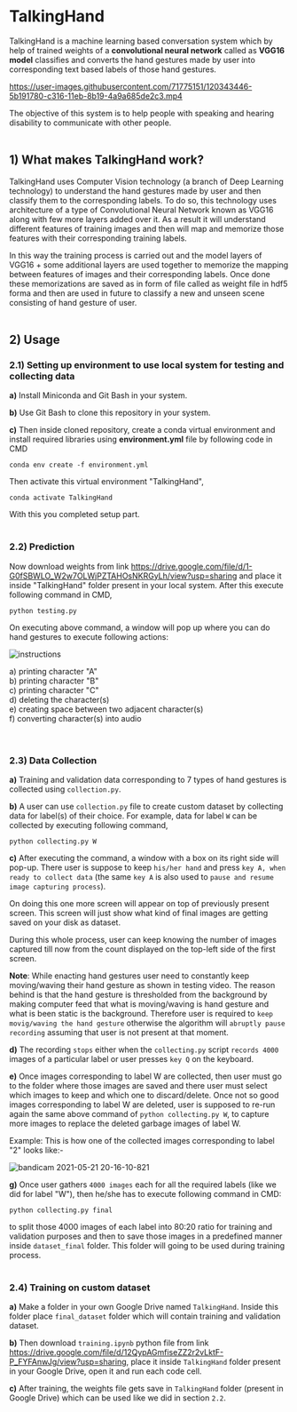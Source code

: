 # TalkingHand
TalkingHand is a machine learning based conversation system which by help of trained weights of a **convolutional neural network** called as **VGG16 model** classifies and converts the hand gestures made by user into corresponding text based labels of those hand gestures. 

https://user-images.githubusercontent.com/71775151/120343446-5b191780-c316-11eb-8b19-4a9a685de2c3.mp4

The objective of this system is to help people with speaking and hearing disability to communicate with other people.
<br>
<br>
## 1) What makes TalkingHand work?
TalkingHand uses Computer Vision technology (a branch of Deep Learning technology) to understand the hand gestures made by user and then classify them to the corresponding labels. To do so, this technology uses architecture of a type of Convolutional Neural Network known as VGG16 along with few more layers added over it. As a result it will understand different features of training images and then will map and memorize those features with their corresponding training labels.

In this way the training process is carried out and the model layers of VGG16 + some additional layers are used together to memorize the mapping between features of images and their corresponding labels. Once done these memorizations are saved as in form of file called as weight file in hdf5 forma and then are used in future to classify a new and unseen scene consisting of hand gesture of user.
<br>
<br>
## 2) Usage

### 2.1) Setting up environment to use local system for testing and collecting data
**a)** Install Miniconda and Git Bash in your system. 

**b)** Use Git Bash to clone this repository in your system.

**c)** Then inside cloned repository, create a conda virtual environment and install required libraries using **environment.yml** file by following code in CMD
```
conda env create -f environment.yml
```
Then activate this virtual environment "TalkingHand",
```
conda activate TalkingHand
```
With this you completed setup part.
<br>
<br>
### 2.2) Prediction
Now download weights from link https://drive.google.com/file/d/1-G0fSBWLO_W2w7OLWjPZTAHOsNKRGyLh/view?usp=sharing and place it inside "TalkingHand" folder present in your local system. After this execute following command in CMD,
```
python testing.py
```
On executing above command, a window will pop up where you can do hand gestures to execute following actions: <br>

![instructions](https://user-images.githubusercontent.com/71775151/147411597-b9ce18f7-ef47-48a4-8e8b-0dc10e626610.jpg)

a) printing character "A" <br>
b) printing character "B" <br>
c) printing character "C" <br>
d) deleting the character(s) <br>
e) creating space between two adjacent character(s) <br>
f) converting character(s) into audio <br>
<br>
<br>
### 2.3) Data Collection
**a)** Training and validation data corresponding to 7 types of hand gestures is collected using ```collection.py```.

**b)** A user can use ```collection.py``` file to create custom dataset by collecting data for label(s) of their choice. For example, data for label ```W``` can be collected by executing following command,
```
python collecting.py W
``` 

**c)** After executing the command, a window with a box on its right side will pop-up. There user is suppose to keep ```his/her hand``` and press ```key A, when ready to collect data``` (the same ```key A``` is also used to ```pause and resume image capturing process```). 

On doing this one more screen will appear on top of previously present screen. This screen will just show what kind of final images are getting saved on your disk as dataset. 

During this whole process, user can keep knowing the number of images captured till now from the count displayed on the top-left side of the first screen.

**Note**: While enacting hand gestures user need to constantly keep moving/waving their hand gesture as shown in testing video. The reason behind is that the hand gesture is thresholded from the background by making computer feed that what is moving/waving is hand gesture and what is been static is the background. Therefore user is required to ```keep movig/waving the hand gesture``` otherwise the algorithm will ```abruptly pause recording``` assuming that user is not present at that moment.

**d)** The recording ```stops``` either when the ```collecting.py``` script ```records 4000``` images of a particular label or user presses ```key Q``` on the keyboard. 

**e)** Once images corresponding to label W are collected, then user must go to the folder where those images are saved and there user must select which images to keep and which one to discard/delete. Once not so good images corresponding to label W are deleted, user is supposed to re-run again the same above command of ```python collecting.py W```, to capture more images to replace the deleted garbage images of label W. 

Example: This is how one of the collected images corresponding to label "2" looks like:-

![bandicam 2021-05-21 20-16-10-821](https://user-images.githubusercontent.com/71775151/119156053-79a72500-ba71-11eb-92ce-2bcaf2f97e5a.jpg)

**g)** Once user gathers ```4000 images``` each for all the required labels (like we did for label "W"), then he/she has to execute following command in CMD:

```
python collecting.py final
```

to split those 4000 images of each label into 80:20 ratio for training and validation purposes and then to save those images in a  predefined manner inside ```dataset_final``` folder. This folder will going to be used during training process.
<br>
<br>
### 2.4) Training on custom dataset
**a)** Make a folder in your own Google Drive named ```TalkingHand```. Inside this folder place ```final_dataset``` folder which will contain training and validation dataset.<br> 

**b)** Then download ```training.ipynb``` python file from link https://drive.google.com/file/d/12QypAGmfiseZZ2r2vLktF-P_FYFAnwJg/view?usp=sharing, place it inside ```TalkingHand``` folder present in your Google Drive, open it and run each code cell.<br> 

**c)** After training, the weights file gets save in ```TalkingHand``` folder (present in Google Drive) which can be used like we did in section ```2.2```.<br> 
